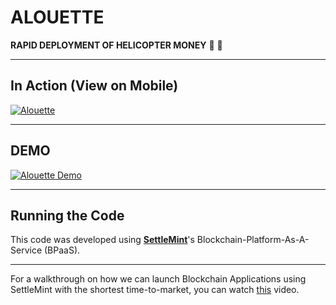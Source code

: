 # ALOUETTE
**RAPID DEPLOYMENT OF HELICOPTER MONEY** :helicopter: :money_with_wings: 
___
## In Action (View on Mobile)

[![Alouette](https://github.com/alouette-admin/alouette-app/blob/master/images/alouette.ico "Alouette Helicopter Money")](https://hellicopter.bubbleapps.io)
___
## DEMO

[![Alouette Demo](http://img.youtube.com/vi/BNF1fHBCGi0/0.jpg)](http://www.youtube.com/watch?v=BNF1fHBCGi0)

___
## Running the Code

This code was developed using [**SettleMint**](https://settlemint.com)'s Blockchain-Platform-As-A-Service (BPaaS).

___
For a walkthrough on how we can launch Blockchain Applications using SettleMint with the shortest time-to-market, you can watch [this](https://www.youtube.com/watch?v=yN9pe9k_NfA) video.

